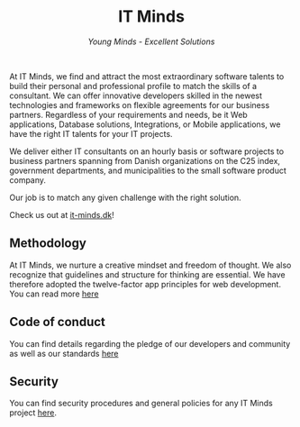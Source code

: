 <h1 align="center">IT Minds</h1>
<p align="center">
<i>Young Minds - Excellent Solutions</i>
</p>
<br/>

At IT Minds, we find and attract the most extraordinary software talents to build their personal and professional profile to match the skills of a consultant. We can offer innovative developers skilled in the newest technologies and frameworks on flexible agreements for our business partners. Regardless of your requirements and needs, be it Web applications, Database solutions, Integrations, or Mobile applications, we have the right IT talents for your IT projects.

We deliver either IT consultants on an hourly basis or software projects to business partners spanning from Danish organizations on the C25 index, government departments, and municipalities to the small software product company.

Our job is to match any given challenge with the right solution.

Check us out at [it-minds.dk](https://it-minds.dk?utm_source=github)!

## Methodology

At IT Minds, we nurture a creative mindset and freedom of thought. We also recognize that guidelines and structure for thinking are essential. We have therefore adopted the twelve-factor app principles for web development.
You can read more [here](./METHODOLOGY.md)

## Code of conduct

You can find details regarding the pledge of our developers and community as well as our standards
[here](./CODE_OF_CONDUCT.md)

## Security

You can find security procedures and general policies for any IT Minds project [here](./SECURITY.md).
